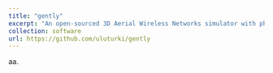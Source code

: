 ```yaml
---
title: "gently"
excerpt: "An open-sourced 3D Aerial Wireless Networks simulator with physical layer details and a reinforcement learning environment.<br/>"
collection: software 
url: https://github.com/uluturki/gently
---
```

aa. 